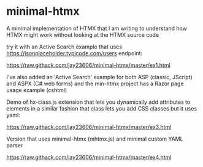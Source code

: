 # minimal-htmx
A minimal implementation of HTMX that I am writing to understand how HTMX might work without looking at the HTMX source code

try it with an Active Search example that uses https://jsonplaceholder.typicode.com/users endpoint:

https://raw.githack.com/jay23606/minimal-htmx/master/ex1.html

I've also added an 'Active Search' example for both ASP (classic, JScript) and ASPX (C# web forms) and the min-htmx project has a Razor page usage example (cshtml)

Demo of hx-class.js extension that lets you dynamically add attributes to elements in a similar fashion that class lets you add CSS classes but it uses yaml:

https://raw.githack.com/jay23606/minimal-htmx/master/ex3.html

Version that uses minimal-htmx (mhtmx.js) and minimal custom YAML parser

https://raw.githack.com/jay23606/minimal-htmx/master/ex4.html
